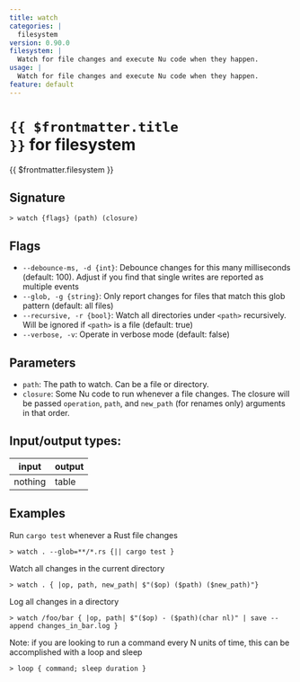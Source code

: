 ```yaml
---
title: watch
categories: |
  filesystem
version: 0.90.0
filesystem: |
  Watch for file changes and execute Nu code when they happen.
usage: |
  Watch for file changes and execute Nu code when they happen.
feature: default
---
```


<!-- This file is automatically generated. Please edit the command in https://github.com/nushell/nushell instead. -->

# <code>{{ $frontmatter.title }}</code> for filesystem

<div class='command-title'>{{ $frontmatter.filesystem }}</div>

## Signature

`> watch {flags} (path) (closure)`

## Flags

- `--debounce-ms, -d {int}`: Debounce changes for this many milliseconds (default: 100). Adjust if you find that single writes are reported as multiple events
- `--glob, -g {string}`: Only report changes for files that match this glob pattern (default: all files)
- `--recursive, -r {bool}`: Watch all directories under `<path>` recursively. Will be ignored if `<path>` is a file (default: true)
- `--verbose, -v`: Operate in verbose mode (default: false)

## Parameters

- `path`: The path to watch. Can be a file or directory.
- `closure`: Some Nu code to run whenever a file changes. The closure will be passed `operation`, `path`, and `new_path` (for renames only) arguments in that order.

## Input/output types:

| input   | output |
| ------- | ------ |
| nothing | table  |

## Examples

Run `cargo test` whenever a Rust file changes

```nushell
> watch . --glob=**/*.rs {|| cargo test }

```

Watch all changes in the current directory

```nushell
> watch . { |op, path, new_path| $"($op) ($path) ($new_path)"}

```

Log all changes in a directory

```nushell
> watch /foo/bar { |op, path| $"($op) - ($path)(char nl)" | save --append changes_in_bar.log }

```

Note: if you are looking to run a command every N units of time, this can be accomplished with a loop and sleep

```nushell
> loop { command; sleep duration }

```
